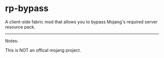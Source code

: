 # rp-bypass
A client-side fabric mod that allows you to bypass Mojang's required server resource pack.

---
Notes:

This is NOT an offical mojang project.
